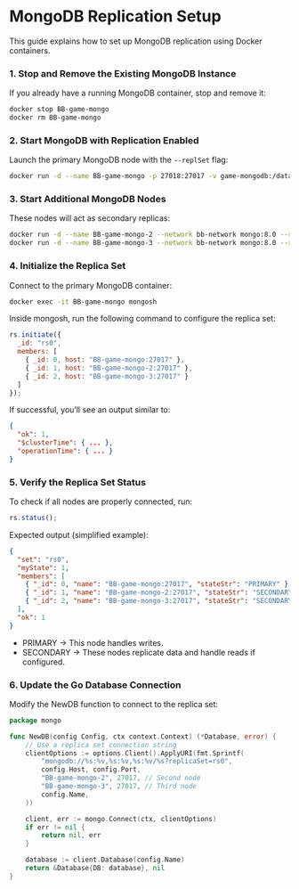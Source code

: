 # MongoDB Replication Setup
This guide explains how to set up MongoDB replication using Docker containers.

### 1. Stop and Remove the Existing MongoDB Instance
If you already have a running MongoDB container, stop and remove it:
```bash
docker stop BB-game-mongo
docker rm BB-game-mongo
```
### 2. Start MongoDB with Replication Enabled
Launch the primary MongoDB node with the `--replSet` flag:
```bash
docker run -d --name BB-game-mongo -p 27018:27017 -v game-mongodb:/data/db --network bb-network mongo:8.0 --replSet rs0
```
### 3. Start Additional MongoDB Nodes
These nodes will act as secondary replicas:
```bash
docker run -d --name BB-game-mongo-2 --network bb-network mongo:8.0 --replSet rs0
docker run -d --name BB-game-mongo-3 --network bb-network mongo:8.0 --replSet rs0
```
### 4. Initialize the Replica Set
Connect to the primary MongoDB container:
```bash
docker exec -it BB-game-mongo mongosh
```
Inside mongosh, run the following command to configure the replica set:
```javascript
rs.initiate({
  _id: "rs0",
  members: [
    { _id: 0, host: "BB-game-mongo:27017" },
    { _id: 1, host: "BB-game-mongo-2:27017" },
    { _id: 2, host: "BB-game-mongo-3:27017" }
  ]
});
```
If successful, you’ll see an output similar to:
```json
{
  "ok": 1,
  "$clusterTime": { ... },
  "operationTime": { ... }
}
```
### 5. Verify the Replica Set Status
To check if all nodes are properly connected, run:
```javascript
rs.status();
```
Expected output (simplified example):
```json
{
  "set": "rs0",
  "myState": 1,
  "members": [
    { "_id": 0, "name": "BB-game-mongo:27017", "stateStr": "PRIMARY" },
    { "_id": 1, "name": "BB-game-mongo-2:27017", "stateStr": "SECONDARY" },
    { "_id": 2, "name": "BB-game-mongo-3:27017", "stateStr": "SECONDARY" }
  ],
  "ok": 1
}
```
* PRIMARY → This node handles writes.
* SECONDARY → These nodes replicate data and handle reads if configured.
### 6. Update the Go Database Connection
Modify the NewDB function to connect to the replica set:
```go
package mongo

func NewDB(config Config, ctx context.Context) (*Database, error) {
	// Use a replica set connection string
	clientOptions := options.Client().ApplyURI(fmt.Sprintf(
		"mongodb://%s:%v,%s:%v,%s:%v/%s?replicaSet=rs0",
		config.Host, config.Port,
		"BB-game-mongo-2", 27017, // Second node
		"BB-game-mongo-3", 27017, // Third node
		config.Name,
	))

	client, err := mongo.Connect(ctx, clientOptions)
	if err != nil {
		return nil, err
	}

	database := client.Database(config.Name)
	return &Database{DB: database}, nil
}
```
